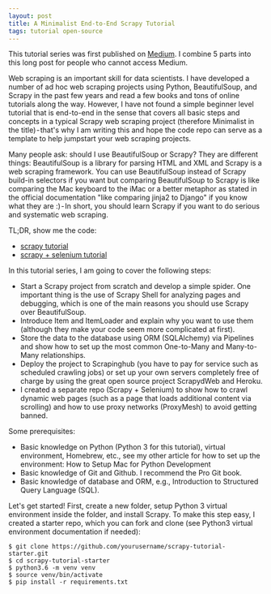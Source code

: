 ```yaml
---
layout: post
title: A Minimalist End-to-End Scrapy Tutorial
tags: tutorial open-source
---
```


This tutorial series was first published on [Medium](https://towardsdatascience.com/a-minimalist-end-to-end-scrapy-tutorial-part-i-11e350bcdec0). I combine 5 parts into this long post for people who cannot access Medium.

Web scraping is an important skill for data scientists. I have developed a number of ad hoc web scraping projects using Python, BeautifulSoup, and Scrapy in the past few years and read a few books and tons of online tutorials along the way. However, I have not found a simple beginner level tutorial that is end-to-end in the sense that covers all basic steps and concepts in a typical Scrapy web scraping project (therefore Minimalist in the title) - that's why I am writing this and hope the code repo can serve as a template to help jumpstart your web scraping projects.


Many people ask: should I use BeautifulSoup or Scrapy? They are different things: BeautifulSoup is a library for parsing HTML and XML and Scrapy is a web scraping framework. You can use BeautifulSoup instead of Scrapy build-in selectors if you want but comparing BeautifulSoup to Scrapy is like comparing the Mac keyboard to the iMac or a better metaphor as stated in the official documentation "like comparing jinja2 to Django" if you know what they are :) - In short, you should learn Scrapy if you want to do serious and systematic web scraping.

TL;DR, show me the code: 
- [scrapy tutorial](https://github.com/harrywang/scrapy-tutorial) 
- [scrapy + selenium tutorial](https://github.com/harrywang/scrapy-selenium-demo)

In this tutorial series, I am going to cover the following steps:

- Start a Scrapy project from scratch and develop a simple spider. One important thing is the use of Scrapy Shell for analyzing pages and debugging, which is one of the main reasons you should use Scrapy over BeautifulSoup.
- Introduce Item and ItemLoader and explain why you want to use them (although they make your code seem more complicated at first).
- Store the data to the database using ORM (SQLAlchemy) via Pipelines and show how to set up the most common One-to-Many and Many-to-Many relationships.
- Deploy the project to Scrapinghub (you have to pay for service such as scheduled crawling jobs) or set up your own servers completely free of charge by using the great open source project ScrapydWeb and Heroku.
- I created a separate repo (Scrapy + Selenium) to show how to crawl dynamic web pages (such as a page that loads additional content via scrolling) and how to use proxy networks (ProxyMesh) to avoid getting banned.

Some prerequisites:
- Basic knowledge on Python (Python 3 for this tutorial), virtual environment, Homebrew, etc., see my other article for how to set up the environment: How to Setup Mac for Python Development
- Basic knowledge of Git and Github. I recommend the Pro Git book.
- Basic knowledge of database and ORM, e.g., Introduction to Structured Query Language (SQL).

Let's get started!
First, create a new folder, setup Python 3 virtual environment inside the folder, and install Scrapy. To make this step easy, I created a starter repo, which you can fork and clone (see Python3 virtual environment documentation if needed):

```
$ git clone https://github.com/yourusername/scrapy-tutorial-starter.git
$ cd scrapy-tutorial-starter
$ python3.6 -m venv venv
$ source venv/bin/activate
$ pip install -r requirements.txt
```